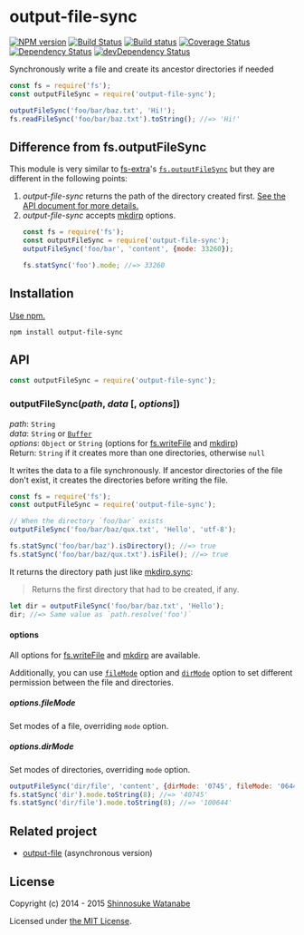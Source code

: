 # output-file-sync

[![NPM version](https://img.shields.io/npm/v/output-file-sync.svg)](https://www.npmjs.com/package/output-file-sync)
[![Build Status](https://travis-ci.org/shinnn/output-file-sync.svg?branch=master)](https://travis-ci.org/shinnn/output-file-sync)
[![Build status](https://ci.appveyor.com/api/projects/status/3qjn5ktuqb6w2cae?svg=true)](https://ci.appveyor.com/project/ShinnosukeWatanabe/output-file-sync)
[![Coverage Status](https://img.shields.io/coveralls/shinnn/output-file-sync.svg)](https://coveralls.io/r/shinnn/output-file-sync)
[![Dependency Status](https://img.shields.io/david/shinnn/output-file-sync.svg?label=deps)](https://david-dm.org/shinnn/output-file-sync)
[![devDependency Status](https://img.shields.io/david/dev/shinnn/output-file-sync.svg?label=devDeps)](https://david-dm.org/shinnn/output-file-sync#info=devDependencies)

Synchronously write a file and create its ancestor directories if needed

```javascript
const fs = require('fs');
const outputFileSync = require('output-file-sync');

outputFileSync('foo/bar/baz.txt', 'Hi!');
fs.readFileSync('foo/bar/baz.txt').toString(); //=> 'Hi!'
```

## Difference from fs.outputFileSync

This module is very similar to [fs-extra](https://github.com/jprichardson/node-fs-extra)'s [`fs.outputFileSync`](https://github.com/jprichardson/node-fs-extra#outputfilefile-data-callback) but they are different in the following points:

1. *output-file-sync* returns the path of the directory created first. [See the API document for more details.](#outputfilesyncpath-data--options)
2. *output-file-sync* accepts [mkdirp] options.
   ```javascript
   const fs = require('fs');
   const outputFileSync = require('output-file-sync');
   outputFileSync('foo/bar', 'content', {mode: 33260});

   fs.statSync('foo').mode; //=> 33260
   ```

## Installation

[Use npm.](https://docs.npmjs.com/cli/install)

```
npm install output-file-sync
```

## API

```javascript
const outputFileSync = require('output-file-sync');
```

### outputFileSync(*path*, *data* [, *options*])

*path*: `String`  
*data*: `String` or [`Buffer`](https://nodejs.org/api/buffer.html#buffer_class_buffer)  
*options*: `Object` or `String` (options for [fs.writeFile] and [mkdirp])  
Return: `String` if it creates more than one directories, otherwise `null`

It writes the data to a file synchronously. If ancestor directories of the file don't exist, it creates the directories before writing the file.

```javascript
const fs = require('fs');
const outputFileSync = require('output-file-sync');

// When the directory `foo/bar` exists
outputFileSync('foo/bar/baz/qux.txt', 'Hello', 'utf-8');

fs.statSync('foo/bar/baz').isDirectory(); //=> true
fs.statSync('foo/bar/baz/qux.txt').isFile(); //=> true
```

It returns the directory path just like [mkdirp.sync](https://github.com/substack/node-mkdirp#mkdirpsyncdir-opts):

> Returns the first directory that had to be created, if any.

```javascript
let dir = outputFileSync('foo/bar/baz.txt', 'Hello');
dir; //=> Same value as `path.resolve('foo')`
```

#### options

All options for [fs.writeFile] and [mkdirp] are available.

Additionally, you can use [`fileMode`](#optionsfilemode) option and [`dirMode`](#optionsdirmode) option to set different permission between the file and directories.

##### options.fileMode

Set modes of a file, overriding `mode` option.

##### options.dirMode

Set modes of directories, overriding `mode` option.

```javascript
outputFileSync('dir/file', 'content', {dirMode: '0745', fileMode: '0644'});
fs.statSync('dir').mode.toString(8); //=> '40745'
fs.statSync('dir/file').mode.toString(8); //=> '100644'
```

## Related project

* [output-file](https://github.com/shinnn/output-file) (asynchronous version)

## License

Copyright (c) 2014 - 2015 [Shinnosuke Watanabe](https://github.com/shinnn)

Licensed under [the MIT License](./LICENSE).

[fs.writeFile]: https://nodejs.org/api/fs.html#fs_fs_writefile_filename_data_options_callback
[mkdirp]: https://github.com/substack/node-mkdirp
